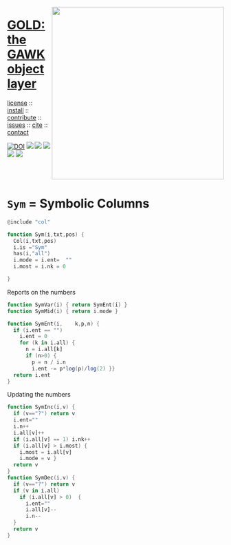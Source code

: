 <a name=top><img align=right width=400 src="https://github.com/timm/gold/blob/master/etc/img/coins.png">
<h1 align=left><a href="/README.md#top">GOLD: the GAWK object layer</a></h1> 
<p align=left> <a
href="https://github.com/timm/gold/blob/master/LICENSE.md#top">license</a> :: <a
href="https://github.com/timm/gold/blob/master/INSTALL.md#top">install</a> :: <a
href="https://github.com/timm/gold/blob/master/CODE_OF_CONDUCT.md#top">contribute</a> :: <a
href="https://github.com/timm/gold/issues">issues</a> :: <a
href="https://github.com/timm/gold/blob/master/CITATION.md#top">cite</a> :: <a
href="https://github.com/timm/gold/blob/master/CONTACT.md#top">contact</a> </p><p align=left> 
<a href="https://doi.org/10.5281/zenodo.3841466"><img 
   src="https://zenodo.org/badge/DOI/10.5281/zenodo.3841466.svg" alt="DOI"></a>
<img src="https://img.shields.io/badge/license-mit-red">   
<img src="https://img.shields.io/badge/language-gawk-orange">    
<img src="https://img.shields.io/badge/purpose-ai,se-blueviolet">
<img src="https://img.shields.io/badge/platform-mac,*nux-informational">
<a href="https://travis-ci.org/github/timm/gold"><img 
src="https://travis-ci.org/timm/gold.svg?branch=master"></a></p><br clear=all>


# `Sym` = Symbolic Columns

```awk
@include "col"

function Sym(i,txt,pos) {
  Col(i,txt,pos)
  i.is ="Sym"
  has(i,"all")
  i.mode = i.ent=  ""
  i.most = i.nk = 0

}  
```

Reports on the numbers

```awk
function SymVar(i) { return SymEnt(i) }
function SymMid(i) { return i.mode }

function SymEnt(i,    k,p,n) {
  if (i.ent == "")
    i.ent = 0
    for (k in i.all) {
      n = i.all[k]
      if (n>0) {      
        p = n / i.n
        i.ent -= p*log(p)/log(2) }}
  return i.ent
}
```

Updating the numbers

```awk
function SymInc(i,v) {
  if (v=="?") return v
  i.ent=""
  i.n++
  i.all[v]++
  if (i.all[v] == 1) i.nk++
  if (i.all[v] > i.most) {
    i.most = i.all[v]
    i.mode = v }
  return v
}
function SymDec(i,v) {
  if (v=="?") return v
  if (v in i.all) 
    if (i.all[v] > 0)  {
      i.ent=""
      i.all[v]--
      i.n--
  }
  return v
}

```
